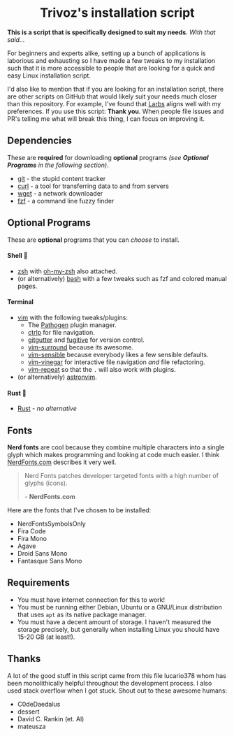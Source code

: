 <div align="center"><h1>Trivoz's installation script</h1></div>

**This is a script that is specifically designed to suit my needs**. *With that said...*

For beginners and experts alike, setting up a bunch of applications is laborious and exhausting
so I have made a few tweaks to my installation such that it is more accessible to
people that are looking for a quick and easy Linux installation script.

I'd also like to mention that if you are looking for an installation script, there are other scripts on GitHub that would likely suit your needs much closer than this repository.
For example, I've found that [Larbs](https://larbs.xyz/) aligns well with my preferences.
If you use this script: **Thank you**. When people file issues and PR's telling me what will break this thing, I can focus on improving it.



## Dependencies

These are **required** for downloading **optional** programs *(see __Optional Programs__ in the following section)*.

 * [git](https://git-scm.com)  - the stupid content tracker
 * [curl](https://curl.se) - a tool for transferring data to and from servers
 * [wget](https://www.gnu.org/software/wget/) - a network downloader
 * [fzf](https://github.com/junegunn/fzf)  - a command line fuzzy finder




## Optional Programs

These are **optional** programs that you can *choose* to install.

#### Shell 🐢

 * [zsh](https://www.zsh.org) with [oh-my-zsh](https://ohmyz.sh/) also attached.
 * (or alternatively) [bash](https://www.gnu.org/software/bash) with a few tweaks such as fzf and colored manual pages.

#### Terminal

 * [vim](https://www.vim.org/) with the following tweaks/plugins:
   * The [Pathogen](https://tpo.pe/pathogen.vim) plugin manager.
   * [ctrlp](https://github.com/ctrlpvim/ctrlp.vim) for file navigation.
   * [gitgutter](https://www.vim.org/) and [fugitive](https://tpope.io/vim/fugitive.git) for version control.
   * [vim-surround](https://github.com/tpope/vim-surround) because its awesome.
   * [vim-sensible](https://tpope.io/vim/sensible.git) because everybody likes a few sensible defaults.
   * [vim-vinegar](https://github.com/tpope/vim-vinegar) for interactive file navigation *and* file refactoring.
   * [vim-repeat](https://tpope.io/vim/repeat.git) so that the `.` will also work with plugins.
 * (or alternatively) [astronvim](https://astronvim.com/).

#### Rust 🦀

 * [Rust](https://www.rust-lang.org/) - *no alternative*




## Fonts

**Nerd fonts** are cool because they combine multiple characters into a single glyph which makes programming and looking at code much easier.
I think [NerdFonts.com](https://www.nerdfonts.com/) describes it very well.

> Nerd Fonts patches developer targeted fonts with a high number of glyphs (icons). 
>
> \- **NerdFonts.com**

Here are the fonts that I've chosen to be installed:

 * NerdFontsSymbolsOnly
 * Fira Code
 * Fira Mono
 * Agave
 * Droid Sans Mono
 * Fantasque Sans Mono




## Requirements

 * You must have internet connection for this to work!
 * You must be running either Debian, Ubuntu or a GNU/Linux distribution that uses `apt` as its native package manager.
 * You must have a decent amount of storage. I haven't measured the storage precisely, but generally when installing Linux you should have 15-20 GB (at least!).
 


## Thanks 

A lot of the good stuff in this script came from this file lucario378 whom has been monolithically helpful throughout the development process.
I also used stack overflow when I got stuck. Shout out to these awesome humans:

  * C0deDaedalus
  * dessert
  * David C. Rankin (et. Al)
  * mateusza
